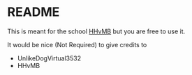 # README

This is meant for the school [HHvMB](https://hhvmberlaar.be "School in Belgium") but you are free to use it.

It would be nice (Not Required) to give credits to
- UnlikeDogVirtual3532
- HHvMB
